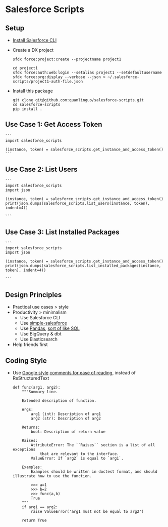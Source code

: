#  Salesforce Scripts

##  Setup

 *  [Install Salesforce CLI](https://developer.salesforce.com/docs/atlas.en-us.sfdx_setup.meta/sfdx_setup/sfdx_setup_install_cli.htm)

 *  Create a DX project
    ```
    sfdx force:project:create --projectname project1

    cd project1
    sfdx force:auth:web:login --setalias project1 --setdefaultusername
    sfdx force:org:display --verbose --json > ~/.salesforce-scripts/project1-auth-file.json
    ```
 *  Install this package
    ```
    git clone git@github.com:quanlinguo/salesforce-scripts.git
    cd salesforce-scripts
    pip install .
    ```

##  Use Case 1: Get Access Token

    ```
    import salesforce_scripts

    (instance, token) = salesforce_scripts.get_instance_and_access_token()
    ```

##  Use Case 2: List Users

    ```
    import salesforce_scripts
    import json

    (instance, token) = salesforce_scripts.get_instance_and_access_token()
    print(json.dumps(salesforce_scripts.list_users(instance, token), indent=4))
    
    ```

##  Use Case 3: List Installed Packages

    ```
    import salesforce_scripts
    import json

    (instance, token) = salesforce_scripts.get_instance_and_access_token()
    print(json.dumps(salesforce_scripts.list_installed_packages(instance, token), indent=4))
    
    ```

## Design Principles

 *  Practical use cases > style
 *  Productivity > minimalism
    -  Use Salesforce CLI
    -  Use [simple-salesforce](https://github.com/simple-salesforce/simple-salesforce)
    -  Use [Pandas](https://pandas.pydata.org/pandas-docs/version/0.15/tutorials.html), [sort of like SQL](https://towardsdatascience.com/pandas-vs-sql-compared-with-examples-3f14db65c06f)
    -  Use BigQuery & dbt
    -  Use Elasticsearch
 *  Help friends first

##  Coding Style

 *  Use [Google style](https://google.github.io/styleguide/pyguide.html) [comments for ease of reading](https://queirozf.com/entries/python-docstrings-reference-examples), instead of ReStructuredText
    ```
    def func(arg1, arg2):
        """Summary line.

        Extended description of function.

        Args:
            arg1 (int): Description of arg1
            arg2 (str): Description of arg2

        Returns:
            bool: Description of return value

        Raises:
            AttributeError: The ``Raises`` section is a list of all exceptions
                that are relevant to the interface.
            ValueError: If `arg2` is equal to `arg1`.

        Examples:
            Examples should be written in doctest format, and should illustrate how to use the function.

            >>> a=1
            >>> b=2
            >>> func(a,b)
            True
        """
        if arg1 == arg2:
            raise ValueError('arg1 must not be equal to arg2')

        return True
    ```
